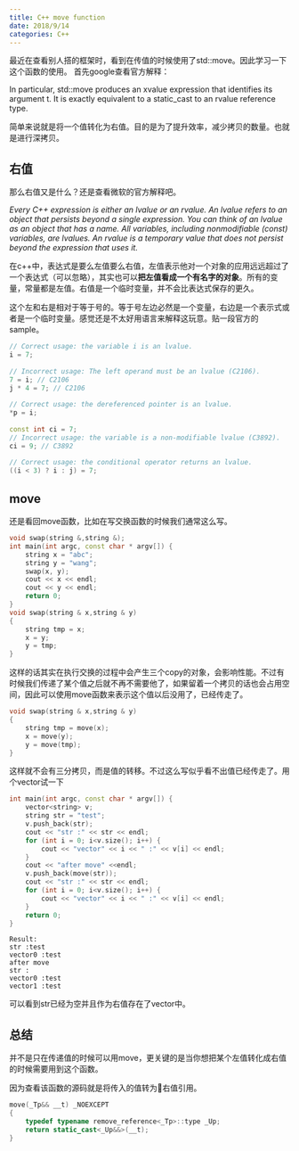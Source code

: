 ```yaml
---
title: C++ move function
date: 2018/9/14
categories: C++
---
```


最近在查看别人搭的框架时，看到在传值的时候使用了std::move。因此学习一下这个函数的使用。
首先google查看官方解释：

In particular, std::move produces an xvalue expression that identifies its argument t. It is exactly equivalent to a static_cast to an rvalue reference type.

简单来说就是将一个值转化为右值。目的是为了提升效率，减少拷贝的数量。也就是进行深拷贝。
## 右值
那么右值又是什么？还是查看微软的官方解释吧。

_Every C++ expression is either an lvalue or an rvalue. An lvalue refers to an object that persists beyond a single expression. You can think of an lvalue as an object that has a name. All variables, including nonmodifiable (const) variables, are lvalues. An rvalue is a temporary value that does not persist beyond the expression that uses it._

在c++中，表达式是要么左值要么右值，左值表示他对一个对象的应用远远超过了一个表达式（可以忽略），其实也可以**把左值看成一个有名字的对象**。所有的变量，常量都是左值。右值是一个临时变量，并不会比表达式保存的更久。

这个左和右是相对于等于号的。等于号左边必然是一个变量，右边是一个表示式或者是一个临时变量。感觉还是不太好用语言来解释这玩意。贴一段官方的sample。
```c++
// Correct usage: the variable i is an lvalue.  
i = 7;  
  
// Incorrect usage: The left operand must be an lvalue (C2106).  
7 = i; // C2106  
j * 4 = 7; // C2106  
  
// Correct usage: the dereferenced pointer is an lvalue.  
*p = i;   
  
const int ci = 7;  
// Incorrect usage: the variable is a non-modifiable lvalue (C3892).  
ci = 9; // C3892  
  
// Correct usage: the conditional operator returns an lvalue.  
((i < 3) ? i : j) = 7;  
```
## move
还是看回move函数，比如在写交换函数的时候我们通常这么写。
```c++
void swap(string &,string &);
int main(int argc, const char * argv[]) {
    string x = "abc";
    string y = "wang";
    swap(x, y);
    cout << x << endl;
    cout << y << endl;
    return 0;
}
void swap(string & x,string & y)
{
    string tmp = x;
    x = y;
    y = tmp;
}
```
这样的话其实在执行交换的过程中会产生三个copy的对象，会影响性能。不过有时候我们传递了某个值之后就不再不需要他了，如果留着一个拷贝的话也会占用空间，因此可以使用move函数来表示这个值以后没用了，已经传走了。
```c++
void swap(string & x,string & y)
{
    string tmp = move(x);
    x = move(y);
    y = move(tmp);
}
```
这样就不会有三分拷贝，而是值的转移。不过这么写似乎看不出值已经传走了。用个vector试一下
```c++
int main(int argc, const char * argv[]) {
    vector<string> v;
    string str = "test";
    v.push_back(str);
    cout << "str :" << str << endl;
    for (int i = 0; i<v.size(); i++) {
        cout << "vector" << i << " :" << v[i] << endl;
    }
    cout << "after move" <<endl;
    v.push_back(move(str));
    cout << "str :" << str << endl;
    for (int i = 0; i<v.size(); i++) {
        cout << "vector" << i << " :" << v[i] << endl;
    }
    return 0;
}
```
```
Result:
str :test
vector0 :test
after move
str :
vector0 :test
vector1 :test
```
可以看到str已经为空并且作为右值存在了vector中。
## 总结
并不是只在传递值的时候可以用move，更关键的是当你想把某个左值转化成右值的时候需要用到这个函数。

因为查看该函数的源码就是将传入的值转为右值引用。
```c++
move(_Tp&& __t) _NOEXCEPT
{
    typedef typename remove_reference<_Tp>::type _Up;
    return static_cast<_Up&&>(__t);
}
```